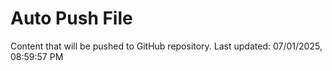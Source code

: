 # Auto Push File

Content that will be pushed to GitHub repository.
Last updated: 07/01/2025, 08:59:57 PM